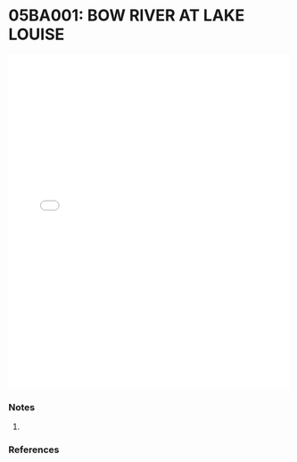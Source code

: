 # 05BA001: BOW RIVER AT LAKE LOUISE

<iframe src="/_static/stations/05BA001_fdc.html" width="100%" height="600" frameborder="0"></iframe>

### Notes
1. 

### References

